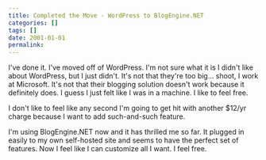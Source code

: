 ```yaml
---
title: Completed the Move - WordPress to BlogEngine.NET
categories: []
tags: []
date: 2001-01-01
permalink: 
---
```


I've done it. I've moved off of WordPress. I'm not sure what it is I didn't like about WordPress, but I just didn't. It's not that they're too big... shoot, I work at Microsoft. It's not that their blogging solution doesn't work because it definitely does. I guess I just felt like I was in a machine. I like to feel free.

I don't like to feel like any second I'm going to get hit with another $12/yr charge because I want to add such-and-such feature.

I'm using BlogEngine.NET now and it has thrilled me so far. It plugged in easily to my own self-hosted site and seems to have the perfect set of features. Now I feel like I can customize all I want. I feel free.